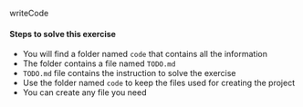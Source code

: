 writeCode
<!-- ... -->
#### Steps to solve this exercise

- You will find a folder named `code` that contains all the information
- The folder contains a file named `TODO.md`
- `TODO.md` file contains the instruction to solve the exercise
- Use the folder named `code` to keep the files used for creating the project
- You can create any file you need
